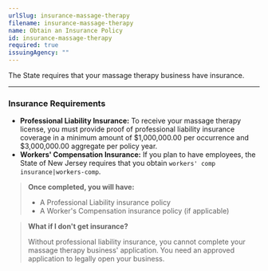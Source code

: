 ```yaml
---
urlSlug: insurance-massage-therapy
filename: insurance-massage-therapy
name: Obtain an Insurance Policy
id: insurance-massage-therapy
required: true
issuingAgency: ""
---
```

The State requires that your massage therapy business have insurance.
- - -

### Insurance Requirements

* **Professional Liability Insurance:** To receive your massage therapy license, you must provide proof of professional liability insurance coverage in a minimum amount of $1,000,000.00 per occurrence and $3,000,000.00 aggregate per policy year. 
* **Workers' Compensation Insurance:** If you plan to have employees, the State of New Jersey requires that you obtain `workers' comp insurance|workers-comp`. 

> **Once completed, you will have:**
>
> * A Professional Liability insurance policy
> * A Worker's Compensation insurance policy (if applicable)

>**What if I don't get insurance?**
>
>Without professional liability insurance, you cannot complete your massage therapy business' application. You need an approved application to legally open your business.